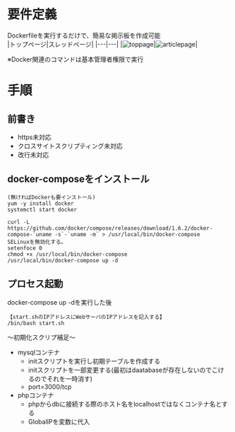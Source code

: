 # 要件定義
Dockerfileを実行するだけで、簡易な掲示板を作成可能  
|トップページ|スレッドページ|
|---|---|
|![toppage](https://user-images.githubusercontent.com/53789788/87001319-2417b000-c1f2-11ea-9dc2-ee4e031c0500.png)|![articlepage](https://user-images.githubusercontent.com/53789788/87001389-47425f80-c1f2-11ea-861c-a9a795f331ec.png)|

※Docker関連のコマンドは基本管理者権限で実行
# 手順
## 前書き

- https未対応
- クロスサイトスクリプティング未対応
- 改行未対応
## docker-composeをインストール
```
(無ければDockerも要インストール)
yum -y install docker
systemctl start docker

curl -L https://github.com/docker/compose/releases/download/1.6.2/docker-compose-`uname -s`-`uname -m` > /usr/local/bin/docker-compose
SELinuxを無効化する。
setenfoce 0
chmod +x /usr/local/bin/docker-compose
/usr/local/bin/docker-compose up -d
```
## プロセス起動
docker-compose up -dを実行した後
```
【start.shのIPアドレスにWebサーバのIPアドレスを記入する】
/bin/bash start.sh
```

〜初期化スクリプ補足〜
- mysqlコンテナ
	- initスクリプトを実行し初期テーブルを作成する
	- initスクリプトを一部変更する(最初はdaatabaseが存在しないのでこけるのでそれを一時消す)
	- port=3000/tcp
- phpコンテナ
	- phpからdbに接続する際のホスト名をlocalhostではなくコンテナ名とする
	- GlobalIPを変数に代入

